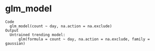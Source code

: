 # glm_model

    Code
      glm_model(count ~ day, na.action = na.exclude)
    Output
      Untrained trending model:
          glm(formula = count ~ day, na.action = na.exclude, family = gaussian)

